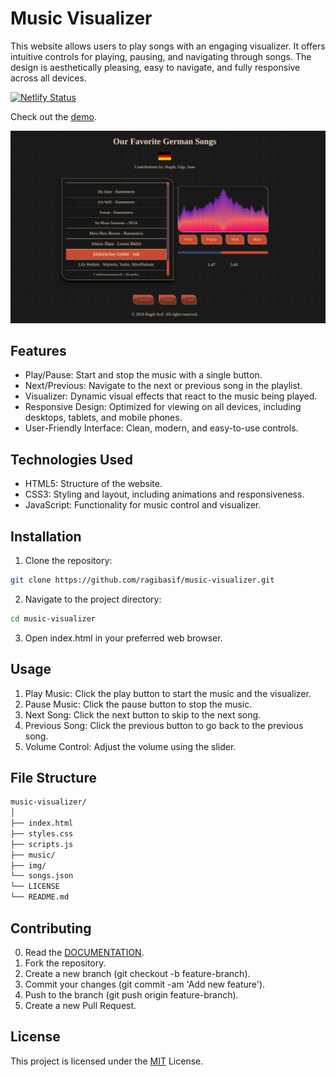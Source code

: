 # Music Visualizer

This website allows users to play songs with an engaging visualizer. It offers
intuitive controls for playing, pausing, and navigating through songs.
The design is aesthetically pleasing, easy to navigate, and fully responsive
across all devices.

[![Netlify Status](https://api.netlify.com/api/v1/badges/1d927341-68b4-4465-939d-6f73c05c8bd3/deploy-status)](https://app.netlify.com/sites/deutschmusik/deploys)

Check out the [demo](https://deutschmusik.netlify.app/).


![App Screenshot](./img/audio-visualizer-screenshot.png)

## Features

- Play/Pause: Start and stop the music with a single button.
- Next/Previous: Navigate to the next or previous song in the playlist.
- Visualizer: Dynamic visual effects that react to the music being played.
- Responsive Design: Optimized for viewing on all devices, including desktops, tablets, and mobile phones.
- User-Friendly Interface: Clean, modern, and easy-to-use controls.

## Technologies Used

- HTML5: Structure of the website.
- CSS3: Styling and layout, including animations and responsiveness.
- JavaScript: Functionality for music control and visualizer.

## Installation

1. Clone the repository:
```bash
git clone https://github.com/ragibasif/music-visualizer.git
```

2. Navigate to the project directory:
```bash
cd music-visualizer
```

3. Open index.html in your preferred web browser.

## Usage

1. Play Music: Click the play button to start the music and the visualizer.
2. Pause Music: Click the pause button to stop the music.
3. Next Song: Click the next button to skip to the next song.
4. Previous Song: Click the previous button to go back to the previous song.
5. Volume Control: Adjust the volume using the slider.

## File Structure

```bash
music-visualizer/
│
├── index.html
├── styles.css
├── scripts.js
├── music/
├── img/
└── songs.json
└── LICENSE
└── README.md
```

## Contributing

0. Read the [DOCUMENTATION](DOCUMENTATION.md).
1. Fork the repository.
2. Create a new branch (git checkout -b feature-branch).
3. Commit your changes (git commit -am 'Add new feature').
4. Push to the branch (git push origin feature-branch).
5. Create a new Pull Request.

## License

This project is licensed under the [MIT](https://choosealicense.com/licenses/mit/) License.
